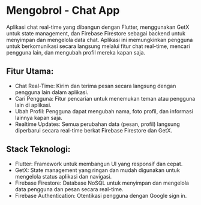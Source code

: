 # Mengobrol - Chat App

Aplikasi chat real-time yang dibangun dengan Flutter, menggunakan GetX untuk state management, dan Firebase Firestore sebagai backend untuk menyimpan dan mengelola data chat. Aplikasi ini memungkinkan pengguna untuk berkomunikasi secara langsung melalui fitur chat real-time, mencari pengguna lain, dan mengubah profil mereka kapan saja.

## Fitur Utama:
- Chat Real-Time: Kirim dan terima pesan secara langsung dengan pengguna lain dalam aplikasi.
- Cari Pengguna: Fitur pencarian untuk menemukan teman atau pengguna lain di aplikasi.
- Ubah Profil: Pengguna dapat mengubah nama, foto profil, dan informasi lainnya kapan saja.
- Realtime Updates: Semua perubahan data (pesan, profil) langsung diperbarui secara real-time berkat Firebase Firestore dan GetX.

## Stack Teknologi:
- Flutter: Framework untuk membangun UI yang responsif dan cepat.
- GetX: State management yang ringan dan mudah digunakan untuk mengelola status aplikasi dan navigasi.
- Firebase Firestore: Database NoSQL untuk menyimpan dan mengelola data pengguna dan pesan secara real-time.
- Firebase Authentication: Otentikasi pengguna dengan Google sign in.
